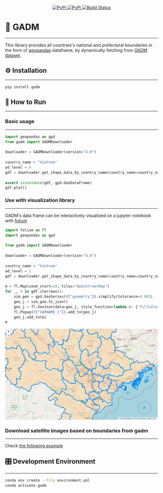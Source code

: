 <p align="center">
<a href="https://pypi.python.org/pypi/gadm" target="_blank">
  <img src="https://img.shields.io/pypi/v/gadm.svg" alt="PyPi">
</a>
<a href="https://pypi.python.org/pypi/gadm" target="_blank">
  <img src="https://img.shields.io/pypi/pyversions/gadm" alt="PyPi">
</a>
<a href="https://github.com/xmba15/gadm/actions/workflows/main.yml" target="_blank">
  <img src="https://github.com/xmba15/gadm/actions/workflows/main.yml/badge.svg" alt="Build Status">
</a>
</p>

# 📝 GADM  #
***
This library provides all countries's national and prefectural boundaries in the form of [geopandas](https://geopandas.org/en/stable/) dataframe, by dynamically fetching from [GADM dataset](https://gadm.org/).

## :gear: Installation ##
***

```bash
pip install gadm
```

## :running: How to Run ##
***

### Basic usage ###
***


```python
import geopandas as gpd
from gadm import GADMDownloader

downloader = GADMDownloader(version="4.0")

country_name = "Vietnam"
ad_level = 0
gdf = downloader.get_shape_data_by_country_name(country_name=country_name, ad_level=ad_level)

assert isinstance(gdf, gpd.GeoDataFrame)
gdf.plot()
```

### Use with visualization library ###
***

GADM's data frame can be interactively visualized on a jupyter notebook with [folium](https://python-visualization.github.io/folium/)

```python
import folium as fl
import geopandas as gpd

from gadm import GADMDownloader

downloader = GADMDownloader(version="4.0")

country_name = "Vietnam"
ad_level = 1
gdf = downloader.get_shape_data_by_country_name(country_name=country_name, ad_level=ad_level)

m = fl.Map(zoom_start=10, tiles="OpenStreetMap")
for _, r in gdf.iterrows():
    sim_geo = gpd.GeoSeries(r["geometry"]).simplify(tolerance=0.001)
    geo_j = sim_geo.to_json()
    geo_j = fl.GeoJson(data=geo_j, style_function=lambda x: {"fillColor": "orange"})
    fl.Popup(r["VARNAME_1"]).add_to(geo_j)
    geo_j.add_to(m)
m
```

<p align="center">
  <img src="https://raw.githubusercontent.com/xmba15/gadm/master/docs/images/sample_plot_on_folium_map.jpg" alt="folium map sample">
</p>

### Download satellite images based on boundaries from gadm ###
***

Check [the following example](https://github.com/xmba15/gadm/blob/master/examples/download_satellite_images.py)

## 🎛  Development Environment ##
***

```bash
conda env create --file environment.yml
conda activate gadm
```
